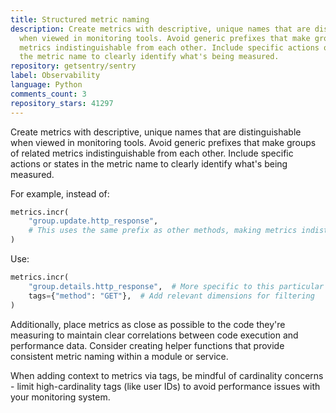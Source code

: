 ```yaml
---
title: Structured metric naming
description: Create metrics with descriptive, unique names that are distinguishable
  when viewed in monitoring tools. Avoid generic prefixes that make groups of related
  metrics indistinguishable from each other. Include specific actions or states in
  the metric name to clearly identify what's being measured.
repository: getsentry/sentry
label: Observability
language: Python
comments_count: 3
repository_stars: 41297
---
```


Create metrics with descriptive, unique names that are distinguishable when viewed in monitoring tools. Avoid generic prefixes that make groups of related metrics indistinguishable from each other. Include specific actions or states in the metric name to clearly identify what's being measured.

For example, instead of:
```python
metrics.incr(
    "group.update.http_response",
    # This uses the same prefix as other methods, making metrics indistinguishable
)
```

Use:
```python
metrics.incr(
    "group.details.http_response",  # More specific to this particular operation
    tags={"method": "GET"},  # Add relevant dimensions for filtering
)
```

Additionally, place metrics as close as possible to the code they're measuring to maintain clear correlations between code execution and performance data. Consider creating helper functions that provide consistent metric naming within a module or service.

When adding context to metrics via tags, be mindful of cardinality concerns - limit high-cardinality tags (like user IDs) to avoid performance issues with your monitoring system.